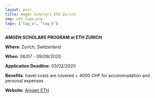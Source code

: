 ```yaml
---
layout: post
title: Amgen Scholars ETH Zurich
img: eth_logo.png
tags: ["tag_a", "tag_b"]
---
```


**AMGEN SCHOLARS PROGRAM at ETH ZURICH**

**Where**: Zurich, Switzerland 

**When**: 06/07 - 09/09/2020

**Application Deadline**: 03/02/2020

**Benefits**: travel costs are covered + 4000 CHF for accommodation and personal expenses  

**Website**: [Amgen ETH](https://ethz.ch/en/studies/non-degree-courses/summer-projects/amgen-scholars.html)



